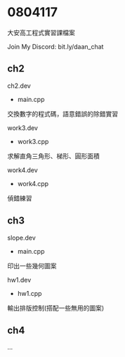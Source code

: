 ﻿# 0804117

大安高工程式實習課檔案

Join My Discord: bit.ly/daan_chat

## ch2

ch2.dev
- main.cpp

交換數字的程式碼，語意錯誤的除錯實習

work3.dev
- work3.cpp

求解直角三角形、梯形、圓形面積

work4.dev
- work4.cpp

偵錯練習

## ch3

slope.dev
- main.cpp

印出一些幾何圖案

hw1.dev
- hw1.cpp

輸出排版控制(搭配一些無用的圖案)

## ch4

...